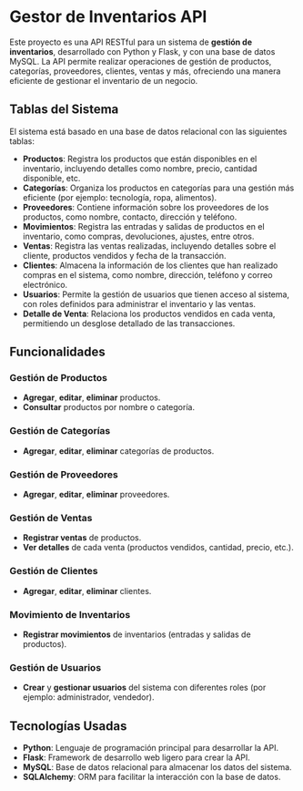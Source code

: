 # Gestor de Inventarios API

Este proyecto es una API RESTful para un sistema de **gestión de inventarios**, desarrollado con Python y Flask, y con una base de datos MySQL. La API permite realizar operaciones de gestión de productos, categorías, proveedores, clientes, ventas y más, ofreciendo una manera eficiente de gestionar el inventario de un negocio.

## Tablas del Sistema

El sistema está basado en una base de datos relacional con las siguientes tablas:

- **Productos**: Registra los productos que están disponibles en el inventario, incluyendo detalles como nombre, precio, cantidad disponible, etc.
- **Categorías**: Organiza los productos en categorías para una gestión más eficiente (por ejemplo: tecnología, ropa, alimentos).
- **Proveedores**: Contiene información sobre los proveedores de los productos, como nombre, contacto, dirección y teléfono.
- **Movimientos**: Registra las entradas y salidas de productos en el inventario, como compras, devoluciones, ajustes, entre otros.
- **Ventas**: Registra las ventas realizadas, incluyendo detalles sobre el cliente, productos vendidos y fecha de la transacción.
- **Clientes**: Almacena la información de los clientes que han realizado compras en el sistema, como nombre, dirección, teléfono y correo electrónico.
- **Usuarios**: Permite la gestión de usuarios que tienen acceso al sistema, con roles definidos para administrar el inventario y las ventas.
- **Detalle de Venta**: Relaciona los productos vendidos en cada venta, permitiendo un desglose detallado de las transacciones.

## Funcionalidades

### Gestión de Productos
- **Agregar**, **editar**, **eliminar** productos.
- **Consultar** productos por nombre o categoría.

### Gestión de Categorías
- **Agregar**, **editar**, **eliminar** categorías de productos.

### Gestión de Proveedores
- **Agregar**, **editar**, **eliminar** proveedores.

### Gestión de Ventas
- **Registrar ventas** de productos.
- **Ver detalles** de cada venta (productos vendidos, cantidad, precio, etc.).

### Gestión de Clientes
- **Agregar**, **editar**, **eliminar** clientes.

### Movimiento de Inventarios
- **Registrar movimientos** de inventarios (entradas y salidas de productos).

### Gestión de Usuarios
- **Crear** y **gestionar usuarios** del sistema con diferentes roles (por ejemplo: administrador, vendedor).

## Tecnologías Usadas

- **Python**: Lenguaje de programación principal para desarrollar la API.
- **Flask**: Framework de desarrollo web ligero para crear la API.
- **MySQL**: Base de datos relacional para almacenar los datos del sistema.
- **SQLAlchemy**: ORM para facilitar la interacción con la base de datos.
